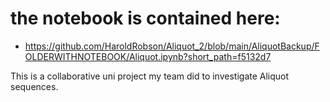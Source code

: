 # the notebook is contained here:
 - https://github.com/HaroldRobson/Aliquot_2/blob/main/AliquotBackup/FOLDERWITHNOTEBOOK/Aliquot.ipynb?short_path=f5132d7

This is a collaborative uni project my team did to investigate Aliquot sequences.

